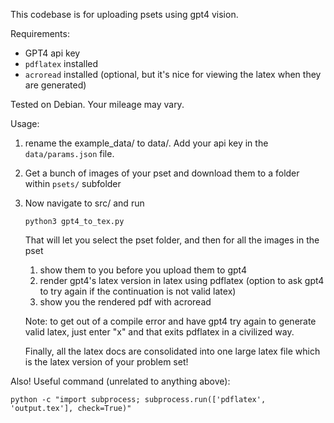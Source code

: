 This codebase is for uploading psets using gpt4 vision.

Requirements:
 - GPT4 api key
 - `pdflatex` installed
 - `acroread` installed (optional, but it's nice for viewing the latex when they are generated)

Tested on Debian. Your mileage may vary.

Usage:
1. rename the example_data/ to data/. Add your api key in the `data/params.json` file.

2. Get a bunch of images of your pset and download them to a folder within `psets/` subfolder

3. Now navigate to src/ and run
   ```
   python3 gpt4_to_tex.py
   ```
   That will let you select the pset folder, and then for all the images in the pset
   1. show them to you before you upload them to gpt4
   2. render gpt4's latex version in latex using pdflatex (option to ask gpt4 to try again if the continuation is not valid latex)
   3. show you the rendered pdf with acroread
      
   Note: to get out of a compile error and have gpt4 try again to generate valid latex, just enter "x" and that exits pdflatex in a civilized way.

   Finally, all the latex docs are consolidated into one large latex file which is the latex version of your problem set!

Also! Useful command (unrelated to anything above):
```
python -c "import subprocess; subprocess.run(['pdflatex', 'output.tex'], check=True)"
```
